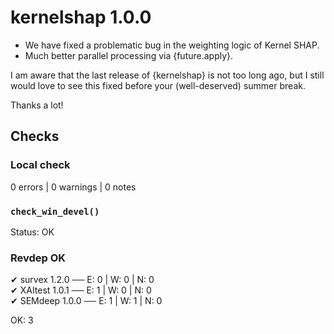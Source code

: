 # kernelshap 1.0.0

- We have fixed a problematic bug in the weighting logic of Kernel SHAP.
- Much better parallel processing via {future.apply}.

I am aware that the last release of {kernelshap} is not too long ago, but I still would love to see
this fixed before your (well-deserved) summer break.

Thanks a lot!

## Checks

### Local check

0 errors | 0 warnings | 0 notes
  
### `check_win_devel()`

Status: OK

### Revdep OK

✔ survex 1.2.0                           ── E: 0     | W: 0     | N: 0        
✔ XAItest 1.0.1                          ── E: 1     | W: 0     | N: 0        
✔ SEMdeep 1.0.0                          ── E: 1     | W: 1     | N: 0  

OK: 3     
